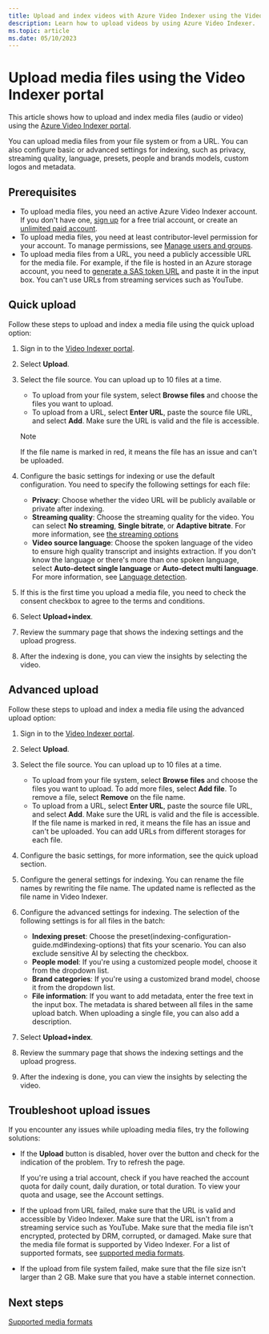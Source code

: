 ```yaml
---
title: Upload and index videos with Azure Video Indexer using the Video Indexer portal
description: Learn how to upload videos by using Azure Video Indexer.
ms.topic: article
ms.date: 05/10/2023
---
```


# Upload media files using the Video Indexer portal

This article shows how to upload and index media files (audio or video) using the [Azure Video Indexer portal](https://aka.ms/vi-portal-link).

You can upload media files from your file system or from a URL. You can also configure basic or advanced settings for indexing, such as privacy, streaming quality, language, presets, people and brands models, custom logos and metadata.

## Prerequisites

- To upload media files, you need an active Azure Video Indexer account. If you don't have one, [sign up](https://aka.ms/vi-portal-link) for a free trial account, or create an [unlimited paid account](https://aka.ms/avam-arm-docs).
- To upload media files, you need at least contributor-level permission for your account. To manage permissions, see [Manage users and groups](restricted-viewer-role.md).
- To upload media files from a URL, you need a publicly accessible URL for the media file. For example, if the file is hosted in an Azure storage account, you need to [generate a SAS token URL](https://learn.microsoft.com/azure/applied-ai-services/form-recognizer/create-sas-tokens?view=form-recog-3.0.0) and paste it in the input box. You can't use URLs from streaming services such as YouTube.

## Quick upload

Follow these steps to upload and index a media file using the quick upload option:

1. Sign in to the [Video Indexer portal](https://aka.ms/vi-portal-link).
1. Select **Upload**.
1. Select the file source. You can upload up to 10 files at a time.

    - To upload from your file system, select **Browse files** and choose the files you want to upload.
    - To upload from a URL, select **Enter URL**, paste the source file URL, and select **Add**. Make sure the URL is valid and the file is accessible. 
      
    > [!NOTE]
    > If the file name is marked in red, it means the file has an issue and can't be uploaded.
1. Configure the basic settings for indexing or use the default configuration. You need to specify the following settings for each file:
    
    - **Privacy**: Choose whether the video URL will be publicly available or private after indexing.
    - **Streaming quality**: Choose the streaming quality for the video. You can select **No streaming**, **Single bitrate**, or **Adaptive bitrate**. For more information, see [the streaming options](indexing-configuration-guide.md#streaming-quality-options)
    - **Video source language**: Choose the spoken language of the video to ensure high quality transcript and insights extraction. If you don't know the language or there's more than one spoken language, select **Auto-detect single language** or **Auto-detect multi language**. For more information, see  [Language detection](multi-language-identification-transcription.md).
1. If this is the first time you upload a media file, you need to check the consent checkbox to agree to the terms and conditions.
1. Select **Upload+index**.
1. Review the summary page that shows the indexing settings and the upload progress.
1. After the indexing is done, you can view the insights by selecting the video.

## Advanced upload

Follow these steps to upload and index a media file using the advanced upload option:

1. Sign in to the [Video Indexer portal](https://aka.ms/vi-portal-link).
1. Select **Upload**.
1. Select the file source. You can upload up to 10 files at a time.

    - To upload from your file system, select **Browse files** and choose the files you want to upload. To add more files, select **Add file**. To remove a file, select **Remove** on the file name.
    - To upload from a URL, select **Enter URL**, paste the source file URL, and select **Add**. Make sure the URL is valid and the file is accessible. If the file name is marked in red, it means the file has an issue and can't be uploaded. You can add URLs from different storages for each file.
1. Configure the basic settings, for more information, see the quick upload section.
1. Configure the general settings for indexing. You can rename the file names by rewriting the file name. The updated name is reflected as the file name in Video Indexer.
1. Configure the advanced settings for indexing. The selection of the following settings is for all files in the batch:

    - **Indexing preset**: Choose the preset(indexing-configuration-guide.md#indexing-options) that fits your scenario. You can also exclude sensitive AI by selecting the checkbox.
    - **People model**: If you're using a customized people model, choose it from the dropdown list.
    - **Brand categories**: If you're using a customized brand model, choose it from the dropdown list.
    - **File information**: If you want to add metadata, enter the free text in the input box. The metadata is shared between all files in the same upload batch. When uploading a single file, you can also add a description.
1. Select **Upload+index**.
1. Review the summary page that shows the indexing settings and the upload progress.
1. After the indexing is done, you can view the insights by selecting the video.

## Troubleshoot upload issues

If you encounter any issues while uploading media files, try the following solutions:

- If the **Upload** button is disabled, hover over the button and check for the indication of the problem. Try to refresh the page.

    If you're using a trial account, check if you have reached the account quota for daily count, daily duration, or total duration. To view your quota and usage, see the Account settings.
- If the upload from URL failed, make sure that the URL is valid and accessible by Video Indexer. Make sure that the URL isn't from a streaming service such as YouTube. Make sure that the media file isn't encrypted, protected by DRM, corrupted, or damaged. Make sure that the media file format is supported by Video Indexer. For a list of supported formats, see [supported media formats](https://learn.microsoft.com/azure/azure-video-indexer/upload-index-videos?tabs=with-arm-account-account#supported-file-formats).
- If the upload from file system failed, make sure that the file size isn't larger than 2 GB. Make sure that you have a stable internet connection.

## Next steps

[Supported media formats](https://learn.microsoft.com/azure/azure-video-indexer/upload-index-videos?tabs=with-arm-account-account#supported-file-formats)